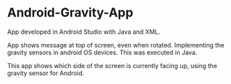 # Android-Gravity-App
App developed in Android Studio with Java and XML.

App shows message at top of screen, even when rotated. Implementing the gravity sensors in android OS devices.
This was executed in Java.

This app shows which side of the screen is currently facing up, using the gravity sensor for Android.
